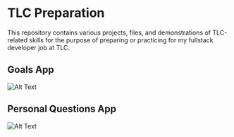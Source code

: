 # TLC Preparation
This repository contains various projects, files, and demonstrations of TLC-related skills for the purpose of preparing or practicing for my fullstack developer job at TLC.

## Goals App
![Alt Text](https://github.com/elliottthomlison/TLC-Preparation/blob/master/Vue/Goal%20App%20(JavaScript%20Edition)/recording.gif?raw=true)

## Personal Questions App
![Alt Text](https://github.com/elliottthomlison/TLC-Preparation/blob/master/Vue/Personal%20Questions%20App/projectImage.png?raw=true)
